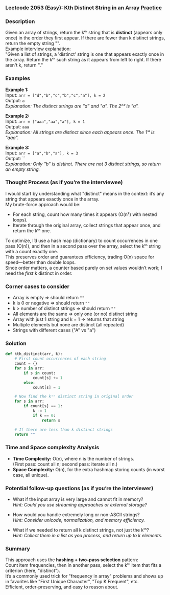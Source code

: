 ### Leetcode 2053 (Easy): Kth Distinct String in an Array [Practice](https://leetcode.com/problems/kth-distinct-string-in-an-array)

### Description  
Given an array of strings, return the kᵗʰ string that is **distinct** (appears only once) in the order they first appear. If there are fewer than k distinct strings, return the empty string "".  
Example interview explanation:  
"Given a list of strings, a 'distinct' string is one that appears exactly once in the array. Return the kᵗʰ such string as it appears from left to right. If there aren't k, return ''."  

### Examples  

**Example 1:**  
Input: `arr = ["d","b","c","b","c","a"], k = 2`  
Output: `a`  
*Explanation: The distinct strings are "d" and "a". The 2ⁿᵈ is "a".*

**Example 2:**  
Input: `arr = ["aaa","aa","a"], k = 1`  
Output: `aaa`  
*Explanation: All strings are distinct since each appears once. The 1ˢᵗ is "aaa".*

**Example 3:**  
Input: `arr = ["a","b","a"], k = 3`  
Output: ``  
*Explanation: Only "b" is distinct. There are not 3 distinct strings, so return an empty string.*

### Thought Process (as if you’re the interviewee)  
I would start by understanding what "distinct" means in the context: it’s any string that appears exactly once in the array.  
My brute-force approach would be:
- For each string, count how many times it appears (O(n²) with nested loops).
- Iterate through the original array, collect strings that appear once, and return the kᵗʰ one.

To optimize, I’d use a hash map (dictionary) to count occurrences in one pass (O(n)), and then in a second pass over the array, select the kᵗʰ string with a count exactly one.  
This preserves order and guarantees efficiency, trading O(n) space for speed—better than double loops.  
Since order matters, a counter based purely on set values wouldn’t work; I need the *first* k distinct in order.

### Corner cases to consider  
- Array is empty ⇒ should return `""`  
- k is 0 or negative ⇒ should return `""`  
- k > number of distinct strings ⇒ should return `""`  
- All elements are the same ⇒ only one (or no) distinct string  
- Array with just 1 string and k = 1 ⇒ returns that string  
- Multiple elements but none are distinct (all repeated)  
- Strings with different cases ("A" vs "a")  

### Solution

```python
def kth_distinct(arr, k):
    # First count occurrences of each string
    count = {}
    for s in arr:
        if s in count:
            count[s] += 1
        else:
            count[s] = 1

    # Now find the kᵗʰ distinct string in original order
    for s in arr:
        if count[s] == 1:
            k -= 1
            if k == 0:
                return s

    # If there are less than k distinct strings
    return ""
```

### Time and Space complexity Analysis  

- **Time Complexity:** O(n), where n is the number of strings.  
  (First pass: count all n; second pass: iterate all n.)
- **Space Complexity:** O(n), for the extra hashmap storing counts (in worst case, all unique).

### Potential follow-up questions (as if you’re the interviewer)  

- What if the input array is very large and cannot fit in memory?  
  *Hint: Could you use streaming approaches or external storage?*

- How would you handle extremely long or non-ASCII strings?  
  *Hint: Consider unicode, normalization, and memory efficiency.*

- What if we needed to return all k distinct strings, not just the kᵗʰ?  
  *Hint: Collect them in a list as you process, and return up to k elements.*

### Summary
This approach uses the **hashing + two-pass selection** pattern:  
Count item frequencies, then in another pass, select the kᵗʰ item that fits a criterion (here, "distinct").  
It’s a commonly used trick for "frequency in array" problems and shows up in favorites like "First Unique Character", "Top K Frequent", etc.  
Efficient, order-preserving, and easy to reason about.
